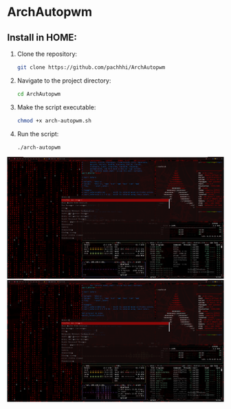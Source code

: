
# ArchAutopwm

## Install in HOME:

1. Clone the repository:
   ```bash
   git clone https://github.com/pachhhi/ArchAutopwm
   ```

2. Navigate to the project directory:
   ```bash
   cd ArchAutopwm
   ```

3. Make the script executable:
   ```bash
   chmod +x arch-autopwm.sh
   ```

4. Run the script:
   ```bash
   ./arch-autopwm
   ```

![ArchAutopwm](screenshot/ArchAutopwm1.png)
![ArchAutopwm](screenshot/ArchAutopwm2.png)
   

